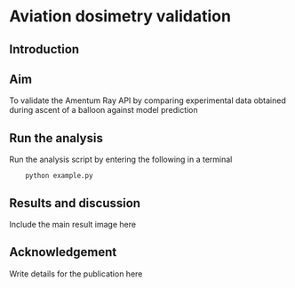 # Aviation dosimetry validation

## Introduction

## Aim

To validate the Amentum Ray API by comparing experimental data obtained during ascent of a balloon against model prediction

## Run the analysis

Run the analysis script by entering the following in a terminal

        python example.py

## Results and discussion

Include the main result image here

## Acknowledgement

Write details for the publication here
